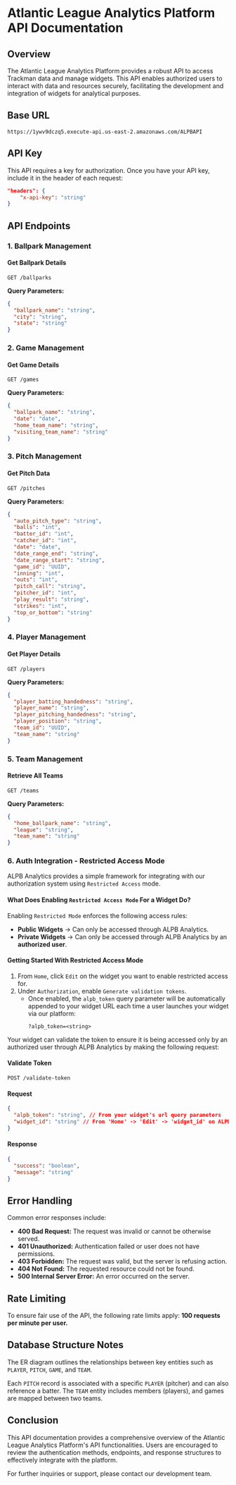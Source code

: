 # Atlantic League Analytics Platform API Documentation

## Overview

The Atlantic League Analytics Platform provides a robust API to access Trackman data and manage widgets. This API enables authorized users to interact with data and resources securely, facilitating the development and integration of widgets for analytical purposes.

## Base URL

```
https://1ywv9dczq5.execute-api.us-east-2.amazonaws.com/ALPBAPI
```

## API Key

This API requires a key for authorization. Once you have your API key, include it in the header of each request:

```json
"headers": {
    "x-api-key": "string"
}
```

## API Endpoints

### 1. Ballpark Management

#### Get Ballpark Details

```
GET /ballparks
```

**Query Parameters:**

```json
{
  "ballpark_name": "string",
  "city": "string",
  "state": "string"
}
```

### 2. Game Management

#### Get Game Details

```
GET /games
```

**Query Parameters:**

```json
{
  "ballpark_name": "string",
  "date": "date",
  "home_team_name": "string",
  "visiting_team_name": "string"
}
```

### 3. Pitch Management

#### Get Pitch Data

```
GET /pitches
```

**Query Parameters:**

```json
{
  "auto_pitch_type": "string",
  "balls": "int",
  "batter_id": "int",
  "catcher_id": "int",
  "date": "date",
  "date_range_end": "string",
  "date_range_start": "string",
  "game_id": "UUID",
  "inning": "int",
  "outs": "int",
  "pitch_call": "string",
  "pitcher_id": "int",
  "play_result": "string",
  "strikes": "int",
  "top_or_bottom": "string"
}
```

### 4. Player Management

#### Get Player Details

```
GET /players
```

**Query Parameters:**

```json
{
  "player_batting_handedness": "string",
  "player_name": "string",
  "player_pitching_handedness": "string",
  "player_position": "string",
  "team_id": "UUID",
  "team_name": "string"
}
```

### 5. Team Management

#### Retrieve All Teams

```
GET /teams
```

**Query Parameters:**

```json
{
  "home_ballpark_name": "string",
  "league": "string",
  "team_name": "string"
}
```

### 6. Auth Integration - Restricted Access Mode

ALPB Analytics provides a simple framework for integrating with our authorization system using `Restricted Access` mode.

#### What Does Enabling `Restricted Access Mode` For a Widget Do?

Enabling `Restricted Mode` enforces the following access rules:

- **Public Widgets** → Can only be accessed through ALPB Analytics.
- **Private Widgets** → Can only be accessed through ALPB Analytics by an **authorized user**.

#### Getting Started With Restricted Access Mode

1. From `Home`, click `Edit` on the widget you want to enable restricted access for.
2. Under `Authorization`, enable `Generate validation tokens`.
   - Once enabled, the `alpb_token` query parameter will be automatically appended to your widget URL each time a user launches your widget via our platform:
     ```
     ?alpb_token=<string>
     ```

Your widget can validate the token to ensure it is being accessed only by an authorized user through ALPB Analytics by making the following request:

#### Validate Token

```
POST /validate-token
```

#### Request

```json
{
  "alpb_token": "string", // From your widget's url query parameters
  "widget_id": "string" // From 'Home' -> 'Edit' -> 'widget_id' on ALPB Analytics
}
```

#### Response

```json
{
  "success": "boolean",
  "message": "string"
}
```

## Error Handling

Common error responses include:

- **400 Bad Request:** The request was invalid or cannot be otherwise served.
- **401 Unauthorized:** Authentication failed or user does not have permissions.
- **403 Forbidden:** The request was valid, but the server is refusing action.
- **404 Not Found:** The requested resource could not be found.
- **500 Internal Server Error:** An error occurred on the server.

## Rate Limiting

To ensure fair use of the API, the following rate limits apply:
**100 requests per minute per user.**

## Database Structure Notes

The ER diagram outlines the relationships between key entities such as `PLAYER`, `PITCH`, `GAME`, and `TEAM`.

Each `PITCH` record is associated with a specific `PLAYER` (pitcher) and can also reference a batter. The `TEAM` entity includes members (players), and games are mapped between two teams.

## Conclusion

This API documentation provides a comprehensive overview of the Atlantic League Analytics Platform's API functionalities. Users are encouraged to review the authentication methods, endpoints, and response structures to effectively integrate with the platform.

For further inquiries or support, please contact our development team.
